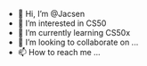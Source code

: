 - 👋 Hi, I’m @Jacsen
- 👀 I’m interested in CS50
- 🌱 I’m currently learning CS50x
- 💞️ I’m looking to collaborate on ...
- 📫 How to reach me ...

<!---
Jacsen/Jacsen is a ✨ special ✨ repository because its `README.md` (this file) appears on your GitHub profile.
You can click the Preview link to take a look at your changes.
--->
